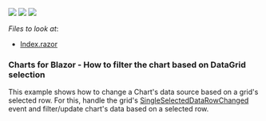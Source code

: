<!-- default badges list -->
![](https://img.shields.io/endpoint?url=https://codecentral.devexpress.com/api/v1/VersionRange/225684167/19.1.9%2B)
[![](https://img.shields.io/badge/Open_in_DevExpress_Support_Center-FF7200?style=flat-square&logo=DevExpress&logoColor=white)](https://supportcenter.devexpress.com/ticket/details/T838027)
[![](https://img.shields.io/badge/📖_How_to_use_DevExpress_Examples-e9f6fc?style=flat-square)](https://docs.devexpress.com/GeneralInformation/403183)
<!-- default badges end -->
<!-- default file list -->
*Files to look at*:

* [Index.razor](./CS/Charts/Pages/Index.razor)
<!-- default file list end -->

### Charts for Blazor - How to filter the chart based on DataGrid selection

This example shows how to change a Chart's data source based on a grid's selected row. For this, handle the grid's [SingleSelectedDataRowChanged][0] event and filter/update chart's data based on a selected row.

[0]: https://docs.devexpress.com/Blazor/DevExpress.Blazor.Base.DxDataGridBase-1.SingleSelectedDataRowChanged
